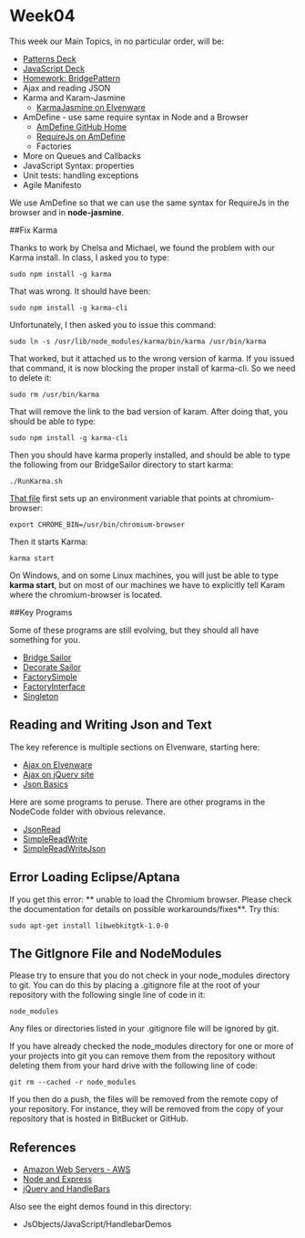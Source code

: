 Week04
======

This week our Main Topics, in no particular order, will be:

- [Patterns Deck](http://bit.ly/1frmrZV)
- [JavaScript Deck](http://bit.ly/OPDg3s)
- [Homework: BridgePattern][BridgePattern]
- Ajax and reading JSON
- Karma and Karam-Jasmine
    - [KarmaJasmine on Elvenware][Karma]
- AmDefine - use same require syntax in Node and a Browser
    - [AmDefine GitHub Home](https://github.com/jrburke/amdefine)
    - [RequireJs on AmDefine][AmDefine]
    - Factories
- More on Queues and Callbacks
- JavaScript Syntax: properties
- Unit tests: handling exceptions
- Agile Manifesto

[AmDefine]: http://requirejs.org/docs/node.html#2
[BridgePattern]: http://www.elvenware.com/charlie/books/CloudNotes/Assignments/BridgePattern.html
[FactoryInterface]: https://github.com/charliecalvert/JsObjects/tree/master/JavaScript/Design/FactoryInterface
[Karma]: http://www.elvenware.com/charlie/development/web/UnitTests/Jasmine.html

We use AmDefine so that we can use the same syntax for RequireJs in the browser and in **node-jasmine**.

##Fix Karma

Thanks to work by Chelsa and Michael, we found the problem with our Karma install. In class, I asked you to type:

    sudo npm install -g karma
    
That was wrong. It should have been:

    sudo npm install -g karma-cli
    
Unfortunately, I then asked you to issue this command:

    sudo ln -s /usr/lib/node_modules/karma/bin/karma /usr/bin/karma

That worked, but it attached us to the wrong version of karma. If you issued that command, it is now blocking the proper install of karma-cli. So we need to delete it:

    sudo rm /usr/bin/karma
    
That will remove the link to the bad version of karam. After doing that, you should be able to type:

    sudo npm install -g karma-cli
    
Then you should have karma properly installed, and should be able to type the following from our BridgeSailor directory to start karma:

    ./RunKarma.sh 
    
[That file][RunKarma] first sets up an environment variable that points at chromium-browser:

    export CHROME_BIN=/usr/bin/chromium-browser
    
Then it starts Karma:

    karma start
    
On Windows, and on some Linux machines, you will just be able to type **karma start**, but on most of our machines we have to explicitly tell Karam where the chromium-browser is located.

[RunKarma]: https://github.com/charliecalvert/JsObjects/blob/master/JavaScript/Design/BridgeSailor/RunKarma.sh

##Key Programs

Some of these programs are still evolving, but they should all have something for you.

- [Bridge Sailor][BridgeSailor]
- [Decorate Sailor][DecorateSailor]
- [FactorySimple][FactorySimple]
- [FactoryInterface][FactoryInterface]
- [Singleton][Singleton]

## Reading and Writing Json and Text

The key reference is multiple sections on Elvenware, starting here:

- [Ajax on Elvenware][Ajax]
- [Ajax on jQuery site](https://api.jquery.com/category/ajax/)
- [Json Basics](http://www.elvenware.com/charlie/development/web/JavaScript/JsonBasics.html)


Here are some programs to peruse. There are other programs in the NodeCode folder with obvious relevance.

- [JsonRead][JsonRead]
- [SimpleReadWrite][SimpleReadWrite]
- [SimpleReadWriteJson][SimpleReadWriteJson]

[Ajax]: http://www.elvenware.com/charlie/development/web/JavaScript/JQueryBasic.html#jqueryLoad
[BridgeSailor]: https://github.com/charliecalvert/JsObjects/tree/master/JavaScript/Design/BridgeSailor
[DecorateSailor]: https://github.com/charliecalvert/JsObjects/tree/master/JavaScript/Design/DecorateSailor
[FactorySimple]: https://github.com/charliecalvert/JsObjects/tree/master/JavaScript/Design/FactorySimple01
[FactoryInterface]: https://github.com/charliecalvert/JsObjects/tree/master/JavaScript/Design/FactoryInterface
[JsonRead]: https://github.com/charliecalvert/JsObjects/tree/master/JavaScript/NodeCode/jsonRead
[SimpleReadWrite]: (https://github.com/charliecalvert/JsObjects/tree/master/JavaScript/NodeCode/SimpleReadWriteJson)
[SimpleReadWriteJson]: https://github.com/charliecalvert/JsObjects/tree/master/JavaScript/NodeCode/SimpleReadWriteJson02
[Singleton]: https://github.com/charliecalvert/JsObjects/tree/master/JavaScript/Design/Singleton



## Error Loading Eclipse/Aptana

If you get this error: ** unable to load the Chromium browser. Please check the documentation for details on possible workarounds/fixes**. Try this:

    sudo apt-get install libwebkitgtk-1.0-0

The GitIgnore File and NodeModules
----------------------------------

Please try to ensure that you do not check in your node_modules 
directory to git. You can do this by placing a .gitignore file
at the root of your repository with the following single line of code
in it:

	node_modules
	
Any files or directories listed in your .gitignore file will be ignored
by git. 

If you have already checked the node_modules directory for one or
more of your projects into git you can remove them from the repository
without deleting them from your hard drive with the following line
of code:

	git rm --cached -r node_modules
	
If you then do a push, the files will be removed from the remote 
copy of your repository. For instance, they will be removed from the 
copy of your repository that is hosted in BitBucket or GitHub.



References
----------

- [Amazon Web Servers - AWS](http://www.elvenware.com/charlie/development/cloud/WebServices.html)
- [Node and Express](http://www.elvenware.com/charlie/development/web/JavaScript/NodeJs.html)
- [jQuery and HandleBars](http://www.elvenware.com/charlie/development/web/JavaScript/JQueryBasic.html#jqHandlebars)

Also see the eight demos found in this directory:

- JsObjects/JavaScript/HandlebarDemos

